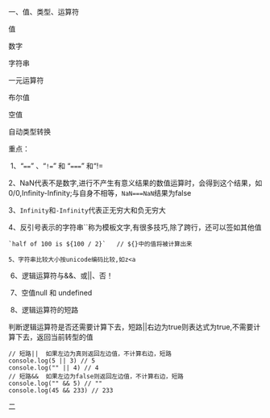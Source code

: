 一、值、类型、运算符

值

数字

字符串

一元运算符

布尔值

空值

自动类型转换

重点：

​	1、“`==`” 、“`!=`” 和 “`===`” 和“!=

​	2、NaN代表不是数字,进行不产生有意义结果的数值运算时，会得到这个结果，如0/0,Infinity-Infinity;与自身不相等，`NaN===NaN`结果为false

​	3、`Infinity`和`-Infinity`代表正无穷大和负无穷大

​	4、反引号表示的字符串\`\`称为模板文字,有很多技巧,除了跨行，还可以签如其他值

```
`half of 100 is ${100 / 2}`   // ${}中的值将被计算出来
```

 	5、字符串比较大小按unicode编码比较,如z<a

​	6、逻辑运算符与&&、或||、否！

​	7、空值null 和 undefined

​	8、逻辑运算符的短路

​		判断逻辑运算符是否还需要计算下去，短路||右边为true则表达式为true,不需要计算下去，返回当前转型的值

```
// 短路||  如果左边为真则返回左边值，不计算右边，短路
console.log(5 || 3) // 5
console.log("" || 4) // 4
// 短路&&  如果左边为false则返回左边值，不计算右边，短路
console.log("" && 5) // ""
console.log(45 && 233) // 233
```



二